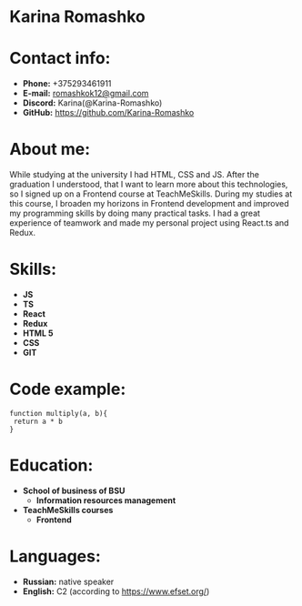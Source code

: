 # Karina Romashko

# Contact info:
* __Phone:__ +375293461911
* __E-mail:__  romashkok12@gmail.com
* __Discord:__  Karina(@Karina-Romashko)
* __GitHub:__  https://github.com/Karina-Romashko

# About me:

 While studying at the university I had HTML, CSS and JS. After the graduation I understood, that I want to learn more about this technologies, so I signed up on a Frontend course at TeachMeSkills. During my studies at this course, I broaden my horizons in Frontend development and improved my programming skills by doing many practical tasks. I had a great experience of teamwork and made my personal project using React.ts and Redux.

# Skills:

* __JS__
* __TS__
* __React__
* __Redux__
* __HTML 5__
* __CSS__
* __GIT__ 

# Code example:

```
function multiply(a, b){
 return a * b
}

```

# Education:

* __School of business of BSU__
    * __Information resources management__
* __TeachMeSkills courses__
    * __Frontend__

# Languages: 

* __Russian:__ native speaker
* __English:__ C2 (according to https://www.efset.org/)